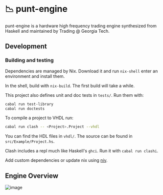 <!-- omit in toc -->
# 📉 punt-engine
punt-engine is a hardware high frequency trading engine synthesized from Haskell and maintained by Trading @ Georgia Tech.

## Development

### Building and testing

Dependencies are managed by Nix. Download it and run `nix-shell` enter an environment and install them.

In the shell, build with `nix-build`. The first build will take a while.

This project also defines unit and doc tests in `tests/`. Run them with:

```bash
cabal run test-library
cabal run doctests
```

To compile a project to VHDL run:

```bash
cabal run clash -- <Project>.Project --vhdl
```

You can find the HDL files in `vhdl/`. The source can be found in `src/Example/Project.hs`.

Clash includes a repl much like Haskell's `ghci`. Run it with `cabal run clashi`.

Add custom dependencies or update nix using [niv](https://hackage.haskell.org/package/niv).

## Engine Overview

![image](https://github.com/user-attachments/assets/8843f0a0-133e-45b3-8e5a-6cc585350a30)
